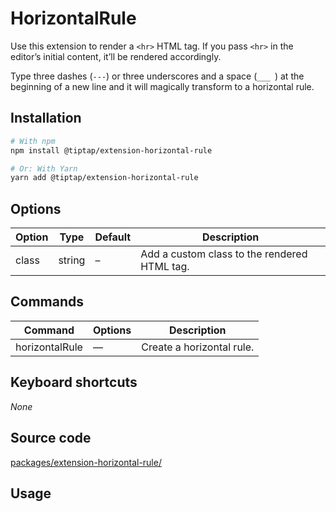 # HorizontalRule
Use this extension to render a `<hr>` HTML tag. If you pass `<hr>` in the editor’s initial content, it’ll be rendered accordingly.

Type three dashes (`---`) or three underscores and a space (`___ ​`) at the beginning of a new line and it will magically transform to a horizontal rule.

## Installation
```bash
# With npm
npm install @tiptap/extension-horizontal-rule

# Or: With Yarn
yarn add @tiptap/extension-horizontal-rule
```

## Options
| Option | Type   | Default | Description                                  |
| ------ | ------ | ------- | -------------------------------------------- |
| class  | string | –       | Add a custom class to the rendered HTML tag. |

## Commands
| Command         | Options | Description               |
| --------------- | ------- | ------------------------- |
| horizontalRule | —       | Create a horizontal rule. |

## Keyboard shortcuts
*None*

## Source code
[packages/extension-horizontal-rule/](https://github.com/ueberdosis/tiptap-next/blob/main/packages/extension-horizontal-rule/)

## Usage
<demo name="Extensions/HorizontalRule" highlight="3-5,17,36" />
